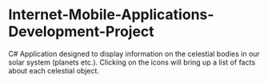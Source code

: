 # Internet-Mobile-Applications-Development-Project
C# Application designed to display information on the celestial bodies in our solar system (planets etc.). Clicking on the icons will bring up a list of facts about each celestial object.
